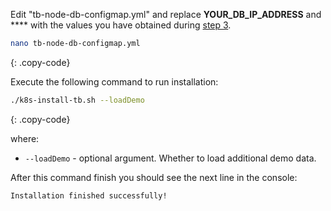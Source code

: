 Edit "tb-node-db-configmap.yml" and replace **YOUR_DB_IP_ADDRESS** and **** with the values you have obtained during [step 3](#step-3-provision-google-cloud-sql-postgresql-instance).

```bash
nano tb-node-db-configmap.yml
```
{: .copy-code}

Execute the following command to run installation:

```bash
./k8s-install-tb.sh --loadDemo
```
{: .copy-code}

where:

- `--loadDemo` - optional argument. Whether to load additional demo data.

After this command finish you should see the next line in the console:

```
Installation finished successfully!
```

